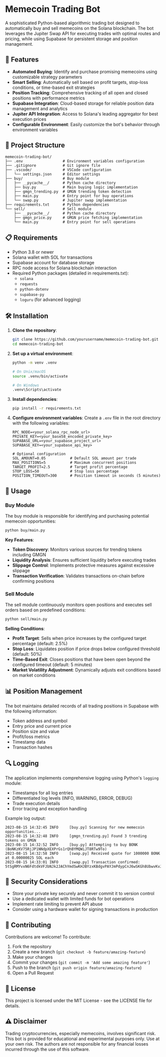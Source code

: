 # Memecoin Trading Bot

A sophisticated Python-based algorithmic trading bot designed to automatically buy and sell memecoins on the Solana blockchain. The bot leverages the Jupiter Swap API for executing trades with optimal routes and pricing, while using Supabase for persistent storage and position management.

## 🚀 Features

- **Automated Buying**: Identify and purchase promising memecoins using customizable strategy parameters
- **Smart Selling**: Automatically sell based on profit targets, stop-loss conditions, or time-based exit strategies
- **Position Tracking**: Comprehensive tracking of all open and closed positions with performance metrics
- **Supabase Integration**: Cloud-based storage for reliable position data management and analytics
- **Jupiter API Integration**: Access to Solana's leading aggregator for best execution prices
- **Configurable Environment**: Easily customize the bot's behavior through environment variables

## 📁 Project Structure

```
memecoin-trading-bot/
├── .env                  # Environment variables configuration
├── .gitignore            # Git ignore file
├── .vscode/              # VSCode configuration
│   └── settings.json     # Editor settings
├── buy/                  # Buy module
│   ├── __pycache__/      # Python cache directory
│   ├── buy.py            # Main buying logic implementation
│   ├── gmgn_trending.py  # GMGN trending token detection
│   ├── main.py           # Entry point for buy operations
│   └── swap.py           # Jupiter swap implementation
├── requirements.txt      # Python dependencies
└── sell/                 # Sell module
    ├── __pycache__/      # Python cache directory
    ├── gmgn_price.py     # GMGN price fetching implementation
    └── main.py           # Entry point for sell operations
```

## 📋 Requirements

- Python 3.8 or newer
- Solana wallet with SOL for transactions
- Supabase account for database storage
- RPC node access for Solana blockchain interaction
- Required Python packages (detailed in requirements.txt):
  - `solana`
  - `requests`
  - `python-dotenv`
  - `supabase-py`
  - `loguru` (for advanced logging)

## 🛠️ Installation

1. **Clone the repository**:
   ```bash
   git clone https://github.com/yourusername/memecoin-trading-bot.git
   cd memecoin-trading-bot
   ```

2. **Set up a virtual environment**:
   ```bash
   python -m venv .venv
   
   # On Unix/macOS
   source .venv/bin/activate
   
   # On Windows
   .venv\Scripts\activate
   ```

3. **Install dependencies**:
   ```bash
   pip install -r requirements.txt
   ```

4. **Configure environment variables**:
   Create a `.env` file in the root directory with the following variables:
   ```
   RPC_NODE=<your_solana_rpc_node_url>
   PRIVATE_KEY=<your_base58_encoded_private_key>
   SUPABASE_URL=<your_supabase_project_url>
   SUPABASE_KEY=<your_supabase_api_key>
   
   # Optional configuration
   SOL_AMOUNT=0.05           # Default SOL amount per trade
   MAX_POSITIONS=5           # Maximum concurrent positions
   TARGET_PROFIT=2.5         # Target profit percentage
   STOP_LOSS=50              # Stop loss percentage
   POSITION_TIMEOUT=300      # Position timeout in seconds (5 minutes)
   ```

## 🔄 Usage

### Buy Module

The buy module is responsible for identifying and purchasing potential memecoin opportunities:

```bash
python buy/main.py
```

**Key Features**:
- **Token Discovery**: Monitors various sources for trending tokens including GMGN
- **Liquidity Analysis**: Ensures sufficient liquidity before executing trades
- **Slippage Control**: Implements protective measures against excessive slippage
- **Transaction Verification**: Validates transactions on-chain before confirming positions

### Sell Module

The sell module continuously monitors open positions and executes sell orders based on predefined conditions:

```bash
python sell/main.py
```

**Selling Conditions**:
- **Profit Target**: Sells when price increases by the configured target percentage (default: 2.5%)
- **Stop Loss**: Liquidates position if price drops below configured threshold (default: 50%)
- **Time-Based Exit**: Closes positions that have been open beyond the configured timeout (default: 5 minutes)
- **Market Volatility Adjustment**: Dynamically adjusts exit conditions based on market conditions

## 📊 Position Management

The bot maintains detailed records of all trading positions in Supabase with the following information:
- Token address and symbol
- Entry price and current price
- Position size and value
- Profit/loss metrics
- Timestamp data
- Transaction hashes

## 🔍 Logging

The application implements comprehensive logging using Python's `logging` module:
- Timestamps for all log entries
- Differentiated log levels (INFO, WARNING, ERROR, DEBUG)
- Trade execution details
- Error tracing and exception handling

Example log output:
```
2023-08-15 14:32:45 INFO     [buy.py] Scanning for new memecoin opportunities...
2023-08-15 14:32:48 INFO     [gmgn_trending.py] Found 3 trending tokens on GMGN
2023-08-15 14:32:52 INFO     [buy.py] Attempting to buy BONK (BoNKzKV75RjJP1NNdpXEXPrGs1rQhBYMQWiJT8RTw9To)
2023-08-15 14:32:58 INFO     [swap.py] Received quote for 1000000 BONK at 0.00000025 SOL each
2023-08-15 14:33:01 INFO     [swap.py] Transaction confirmed: 5tSgRMYvxN6FdtdkVFJbNJk2JAChYmdSwKHJBYzxKBdgvPAYJmPdypCnJ6wSKGh8UbwvKvJU
```

## 🔐 Security Considerations

- Store your private key securely and never commit it to version control
- Use a dedicated wallet with limited funds for bot operations
- Implement rate limiting to prevent API abuse
- Consider using a hardware wallet for signing transactions in production

## 🤝 Contributing

Contributions are welcome! To contribute:

1. Fork the repository
2. Create a new branch (`git checkout -b feature/amazing-feature`)
3. Make your changes
4. Commit your changes (`git commit -m 'Add some amazing feature'`)
5. Push to the branch (`git push origin feature/amazing-feature`)
6. Open a Pull Request

## 📝 License

This project is licensed under the MIT License - see the LICENSE file for details.

## ⚠️ Disclaimer

Trading cryptocurrencies, especially memecoins, involves significant risk. This bot is provided for educational and experimental purposes only. Use at your own risk. The authors are not responsible for any financial losses incurred through the use of this software.
